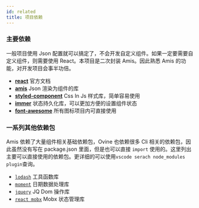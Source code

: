 ```yaml
---
id: related
title: 项目依赖
---
```


### 主要依赖

一般项目使用 Json 配置就可以搞定了，不会开发自定义组件。如果一定要需要自定义组件，则需要使用 React。本项目是二次封装 Amis。因此熟悉 Amis 的功能，对开发项目会事半功倍。

- **[react](https://reactjs.org/)** 官方文档
- **[amis](https://github.com/react-dnd/react-dnd)** Json 渲染为组件的库
- **[styled-component](https://github.com/artf/grapesjs)** Css In Js 样式库，简单容易使用
- **[immer](https://github.com/pelotom/use-methods)** 状态持久化库，可以更加方便的设置组件状态
- **[font-awesome](https://github.com/pelotom/use-methods)** 所有图标项目内可直接使用

### 一系列其他依赖包

Amis 依赖了大量组件相关基础依赖包，Ovine 也依赖很多 Cli 相关的依赖包，因此虽然没有写在 package.json 里面，但是也可以直接 `import` 使用的。这里列出主要可以直接使用的依赖包。更详细的可以使用`vscode serach node_modules plugin`查询。

- [`lodash`](https://www.lodashjs.com/) 工具函数库
- [`moment`](http://momentjs.cn/) 日期数据处理库
- [`jquery`](https://jquery.cuishifeng.cn/) JQ Dom 操作库
- [`react mobx`](https://cn.mobx.js.org/) Mobx 状态管理库
